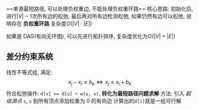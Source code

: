 ==单源最短路径, 可以处理负权重边, 不能处理负权重环路==
核心思路: 初始化后, 进行$|V|-1$次所有边的松弛, 最后再对所有边检测松弛, 如果仍然有边可以松弛, 说明存在 **负权重环路**
复杂度$O(|V|\cdot|E|)$

如果是 DAG(有向无环图), 可以先进行拓扑排序, 复杂度优化为$O(|V|+|E|)$

## 差分约束系统
线性不等式组, 满足: $$x_{j}-x_{i}\leq b_{k} \Leftrightarrow x_{j}\leq x_{i}+b_{k}$$
符合松弛操作: `d[v] <= d[u] + w(u, v)`, **转化为最短路径问题求解**
方法:
引入 *超级源点* `s`, `s` 到所有顶点添加权重为 0 的有向边
计算出的`d[i]`就是一组可行解